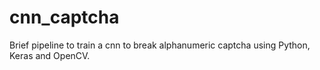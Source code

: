 # cnn_captcha
Brief pipeline to train a cnn to break alphanumeric captcha using Python, Keras and OpenCV.
